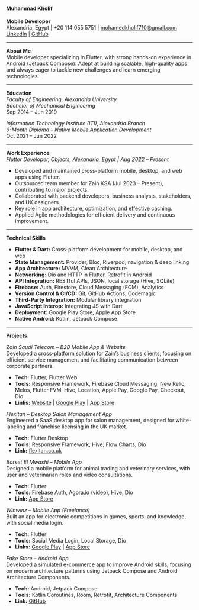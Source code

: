 #### Muhammad Kholif  
**Mobile Developer**  
Alexandria, Egypt | +20 114 055 5751 | mohamedkholif710@gmail.com  
[LinkedIn](#) | [GitHub](#)

---

**About Me**  
Mobile developer specializing in Flutter, with strong hands-on experience in Android (Jetpack Compose). Adept at building scalable, high-quality apps and always eager to tackle new challenges and learn emerging technologies.

---

**Education**  
*Faculty of Engineering, Alexandria University*  
_Bachelor of Mechanical Engineering_  
Sep 2014 – Jun 2019

*Information Technology Institute (ITI), Alexandria Branch*  
_9-Month Diploma – Native Mobile Application Development_  
Oct 2021 – Jun 2022

---

**Work Experience**  
*Flutter Developer, Objects, Alexandria, Egypt | Aug 2022 – Present*  
- Developed and maintained cross-platform mobile, desktop, and web apps using Flutter.  
- Outsourced team member for Zain KSA (Jul 2023 – Present), contributing to major projects.  
- Collaborated with backend developers, business analysts, stakeholders, and UX designers.  
- Key role in app architecture, optimization, and effective caching.  
- Applied Agile methodologies for efficient delivery and continuous improvement.

---

**Technical Skills**  
- **Flutter & Dart:** Cross-platform development for mobile, desktop, and web  
- **State Management:** Provider, Bloc, Riverpod; navigation & deep linking  
- **App Architecture:** MVVM, Clean Architecture  
- **Networking:** Dio and HTTP in Flutter, Retrofit in Android  
- **API Integration:** RESTful APIs, JSON, local storage (Hive, SQLite)  
- **Firebase:** Auth, Firestore, Cloud Messaging (FCM), Analytics  
- **Version Control & CI/CD:** Git, GitHub Actions, Codemagic  
- **Third-Party Integration:** Modular library integration  
- **JavaScript Interop:** Integrating JS with Dart  
- **Deployment:** Google Play Store, Apple App Store  
- **Native Android:** Kotlin, Jetpack Compose

---

**Projects**

*Zain Saudi Telecom – B2B Mobile App & Website*  
Developed a cross-platform solution for Zain’s business clients, focusing on efficient service management and facilitating communication between corporate partners.  
- **Tech:** Flutter, Flutter Web  
- **Tools:** Responsive Framework, Firebase Cloud Messaging, New Relic, Melos, Flutter FVM, Hive, Location, Apple Pay, Google Pay, Checkout, Dio  
- **Links:** [Website](https://business.zain.sa/) | [Google Play](https://play.google.com/store/apps/details?id=com.sa.zain.business&pcampaignid=web_share) | [App Store](https://apps.apple.com/us/app/zain-business/id6450364727)

*Flexitan – Desktop Salon Management App*  
Engineered a SaaS desktop app for salon management, designed for white-labeling and franchise licensing in the UK market.  
- **Tech:** Flutter Desktop  
- **Tools:** Responsive Framework, Hive, Flow Charts, Dio  
- **Link:** [flexitan.co.uk](https://flexitan.co.uk/)

*Borset El Mwashi – Mobile App*  
Designed a mobile platform for animal trading and veterinary services, with user and veterinarian roles and video consultations.  
- **Tech:** Flutter  
- **Tools:** Firebase Auth, Agora.io (video), Hive, Dio  
- **Link:** [App Store](https://apps.apple.com/us/app/%D8%A8%D9%88%D8%B1%D8%B5%D8%A9-%D8%A7%D9%84%D9%85%D9%88%D8%A7%D8%B4%D9%8A/id1672053921)

*Winwinz – Mobile App (Freelance)*  
Built an app for electronic competitions in games, sports, and knowledge, with social media login.  
- **Tech:** Flutter  
- **Tools:** Social Media Login, Local Storage, Dio  
- **Links:** [Google Play](https://play.google.com/store/apps/details?id=com.winwinz.winwinz&hl=en) | [App Store](https://apps.apple.com/kw/app/winwinz-%D9%88%D9%8A%D9%86-%D9%88%D9%8A%D9%86%D8%B2/id6462481813)

*Fake Store – Android App*  
Developed a simulated e-commerce app to improve Android skills, focusing on modern architecture patterns using Jetpack Compose and Android Architecture Components.  
- **Tech:** Android, Jetpack Compose  
- **Tools:** Kotlin Coroutines, Room, Retrofit, Architecture Components  
- **Link:** [GitHub](https://github.com/muhammadkh242/fake-store)
